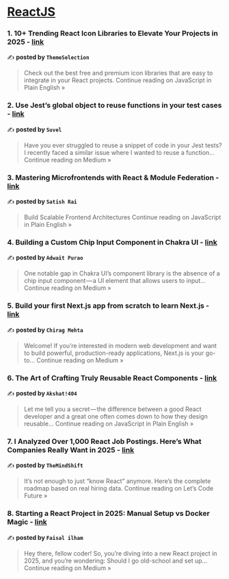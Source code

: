 
<h1><a href=https://medium.com/tag/reactjs/recommended target="_blank" rel="noopener noreferrer">ReactJS</a></h1>
<h3>1. 10+ Trending React Icon Libraries to Elevate Your Projects in 2025 - <a href="https://javascript.plainenglish.io/10-trending-react-icon-libraries-to-elevate-your-projects-in-2025-34f4402078e8?source=rss------reactjs-5" target="_blank" rel="noopener noreferrer">link</a></h3>

✍️ **posted by `ThemeSelection`**

<blockquote>Check out the best free and premium icon libraries that are easy to integrate in your React projects.
Continue reading on JavaScript in Plain English »</blockquote>

<h3>2. Use Jest’s global object to reuse functions in your test cases - <a href="https://medium.com/@find.suvel/use-jests-global-object-to-reuse-functions-in-your-test-cases-5482ca3caf15?source=rss------reactjs-5" target="_blank" rel="noopener noreferrer">link</a></h3>

✍️ **posted by `Suvel`**

<blockquote>Have you ever struggled to reuse a snippet of code in your Jest tests? I recently faced a similar issue where I wanted to reuse a function…
Continue reading on Medium »</blockquote>

<h3>3. Mastering Microfrontends with React & Module Federation - <a href="https://javascript.plainenglish.io/mastering-microfrontends-with-react-module-federation-47257890dd44?source=rss------reactjs-5" target="_blank" rel="noopener noreferrer">link</a></h3>

✍️ **posted by `Satish Rai`**

<blockquote>Build Scalable Frontend Architectures
Continue reading on JavaScript in Plain English »</blockquote>

<h3>4. Building a Custom Chip Input Component in Chakra UI - <a href="https://medium.com/@adwait.purao/building-a-custom-chip-input-component-in-chakra-ui-88cabf2cb95c?source=rss------reactjs-5" target="_blank" rel="noopener noreferrer">link</a></h3>

✍️ **posted by `Adwait Purao`**

<blockquote>One notable gap in Chakra UI’s component library is the absence of a chip input component — a UI element that allows users to input…
Continue reading on Medium »</blockquote>

<h3>5. Build your first Next.js app from scratch to learn Next.js - <a href="https://medium.com/@chiragmehta900/build-your-first-next-js-app-from-scratch-to-learn-next-js-df7512db1903?source=rss------reactjs-5" target="_blank" rel="noopener noreferrer">link</a></h3>

✍️ **posted by `Chirag Mehta`**

<blockquote>Welcome! If you’re interested in modern web development and want to build powerful, production-ready applications, Next.js is your go-to…
Continue reading on Medium »</blockquote>

<h3>6. The Art of Crafting Truly Reusable React Components - <a href="https://javascript.plainenglish.io/the-art-of-crafting-truly-reusable-react-components-d9d1fea53a03?source=rss------reactjs-5" target="_blank" rel="noopener noreferrer">link</a></h3>

✍️ **posted by `Akshat!404`**

<blockquote>Let me tell you a secret — the difference between a good React developer and a great one often comes down to how they design reusable…
Continue reading on JavaScript in Plain English »</blockquote>

<h3>7. I Analyzed Over 1,000 React Job Postings. Here’s What Companies Really Want in 2025 - <a href="https://medium.com/lets-code-future/i-analyzed-over-1-000-react-job-postings-heres-what-companies-really-want-in-2025-b54d6eabe323?source=rss------reactjs-5" target="_blank" rel="noopener noreferrer">link</a></h3>

✍️ **posted by `TheMindShift`**

<blockquote>It’s not enough to just “know React” anymore. Here’s the complete roadmap based on real hiring data.
Continue reading on Let’s Code Future »</blockquote>

<h3>8. Starting a React Project in 2025: Manual Setup vs Docker Magic - <a href="https://medium.com/@muhamadfaisallilham/starting-a-react-project-in-2025-manual-setup-vs-docker-magic-ec62e3beccca?source=rss------reactjs-5" target="_blank" rel="noopener noreferrer">link</a></h3>

✍️ **posted by `Faisal ilham`**

<blockquote>Hey there, fellow coder! So, you’re diving into a new React project in 2025, and you’re wondering: Should I go old-school and set up…
Continue reading on Medium »</blockquote>

